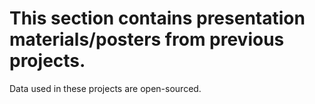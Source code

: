  
 # This section contains presentation materials/posters from previous projects.
 Data used in these projects are open-sourced.
